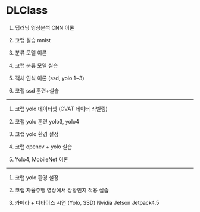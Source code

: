 # DLClass

1. 딥러닝 영상분석 CNN 이론

2. 코랩 실습 mnist
 
3. 분류 모델 이론

4. 코랩 분류 모델 실습

5. 객체 인식 이론 (ssd, yolo 1~3)

6. 코랩 ssd 훈련+실습

-----

1. 코랩 yolo 데이터셋 (CVAT 데이터 라벨링)

2. 코랩 yolo 훈련
yolo3, yolo4

3. 코랩 yolo 환경 설정

4. 코랩 opencv + yolo 실습

5. Yolo4, MobileNet 이론

--------------

1. 코랩 yolo 환경 설정

2. 코랩 자율주행 영상에서 상황인지 적용 실습

3. 카메라 + 디바이스 시연 (Yolo, SSD)
   Nvidia Jetson Jetpack4.5
